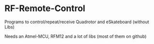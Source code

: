 # RF-Remote-Control
Programs to control/repeat/receive Quadrotor and eSkateboard (without Libs)

Needs an Atmel-MCU, RFM12 and a lot of libs (most of them on github)
